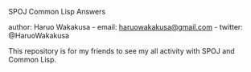 SPOJ Common Lisp Answers

author: Haruo Wakakusa
          - email:   haruowakakusa@gmail.com
          - twitter: @HaruoWakakusa

This repository is for my friends to see my all activity
 with SPOJ and Common Lisp.

